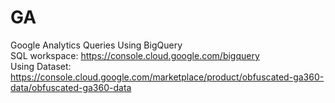 # GA
Google Analytics Queries Using BigQuery \
SQL workspace: https://console.cloud.google.com/bigquery \
Using Dataset: https://console.cloud.google.com/marketplace/product/obfuscated-ga360-data/obfuscated-ga360-data

